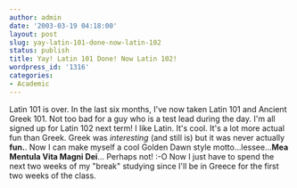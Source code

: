 ```yaml
---
author: admin
date: '2003-03-19 04:18:00'
layout: post
slug: yay-latin-101-done-now-latin-102
status: publish
title: Yay! Latin 101 Done! Now Latin 102!
wordpress_id: '1316'
categories:
- Academic
---
```


Latin 101 is over. In the last six months, I've now taken Latin 101 and
Ancient Greek 101. Not too bad for a guy who is a test lead during the
day. I'm all signed up for Latin 102 next term! I like Latin. It's cool.
It's a lot more actual fun than Greek. Greek was *interesting* (and
still is) but it was never actually **fun.**. Now I can make myself a
cool Golden Dawn style motto...lessee...**Mea Mentula Vita Magni
Dei**... Perhaps not! :-O Now I just have to spend the next two weeks of
my "break" studying since I'll be in Greece for the first two weeks of
the class.
